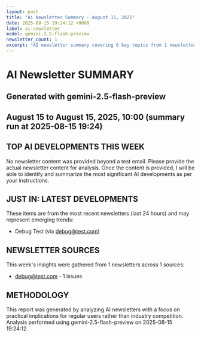 ```yaml
---
layout: post
title: "Ai Newsletter Summary - August 15, 2025"
date: 2025-08-15 19:24:12 +0000
label: ai-newsletter
model: gemini-2.5-flash-preview
newsletter_count: 1
excerpt: "AI newsletter summary covering 0 key topics from 1 newsletters analyzed on August 15, 2025."
---
```


# AI Newsletter SUMMARY
## Generated with gemini-2.5-flash-preview

## August 15 to August 15, 2025, 10:00 (summary run at 2025-08-15 19:24)

## TOP AI DEVELOPMENTS THIS WEEK

No newsletter content was provided beyond a test email. Please provide the actual newsletter content for analysis. Once the content is provided, I will be able to identify and summarize the most significant AI developments as per your instructions.

## JUST IN: LATEST DEVELOPMENTS

These items are from the most recent newsletters (last 24 hours) and may represent emerging trends:

- Debug Test (via debug@test.com)
## NEWSLETTER SOURCES

This week's insights were gathered from 1 newsletters across 1 sources:

- debug@test.com - 1 issues

## METHODOLOGY
This report was generated by analyzing AI newsletters with a focus on practical implications for regular users rather than industry competition. Analysis performed using gemini-2.5-flash-preview on 2025-08-15 19:24:12.